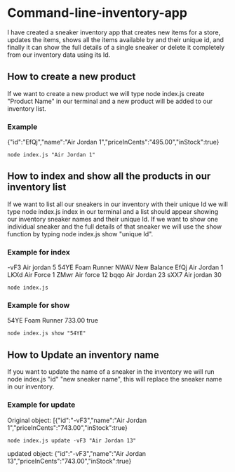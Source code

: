 # Command-line-inventory-app

I have created a sneaker inventory app that creates new items for a store, updates the items, shows all the items available by and their unique id, and finally it can show the full details of a single sneaker or delete it completely from our inventory data using its Id.

## How to create a new product

If we want to create a new product we will type node index.js create "Product Name" in our terminal and a new product will be added to our inventory list.

### Example

{"id":"EfQj","name":"Air Jordan 1","priceInCents":"495.00","inStock":true}
```
node index.js "Air Jordan 1"
```

## How to index and show all the products in our inventory list

If we want to list all our sneakers in our inventory with their unique Id we will type node index.js index in our terminal and a list should appear showing our inventory sneaker names and their unique Id. If we want to show one individual sneaker and the full details of that sneaker we will use the show function by typing node index.js show "unique Id".

### Example for index

-vF3 Air jordan 5
54YE Foam Runner
NWAV New Balance
EfQj Air Jordan 1
LKXd Air Force 1
ZMwr Air force 12
bqqo Air Jordan 23
sXX7 Air jordan 30
```
node index.js
```

### Example for show

54YE Foam Runner 733.00 true
```
node index.js show "54YE"
```
## How to Update an inventory name

If you want to update the name of a sneaker in the inventory we will run node index.js "id" "new sneaker name", this will replace the sneaker name in our inventory.

### Example for update

Original object: [{"id":"-vF3","name":"Air Jordan 1","priceInCents":"743.00","inStock":true}
```
node index.js update -vF3 "Air Jordan 13"
```
updated object: {"id":"-vF3","name":"Air Jordan 13","priceInCents":"743.00","inStock":true}